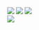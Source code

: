 <!--
[DM](https://www.instagram.com/_honey_hyoni)   
[??](https://honeyhyoni.github.io/honey/)
--!>

<a href="https://honeyhyoni.github.io/honey" target="_blank"><img src="https://img.shields.io/badge/Github.io-black?style=flat-square&logo=GitHub"/></a>

<a href="https://github.com/honeyhyoni" target="_blank"><img src="https://img.shields.io/badge/Sub-black?style=flat-square&logo=GitHub"/></a>
    

<a href="https://honey-hyoni-sub.notion.site/ParkSuhyeon-f5530f7d785346f4a3d2e282d6e733c4" target="_blank"><img src="https://img.shields.io/badge/Notion-gray?style=flat-square&logo=notion"/></a>
<br/>
<a href="https://opgc.me/#/users/suhyeonP" target="_blank"><img src="https://api.opgc.me/githubs/users/suhyeonP/tag/?theme=basic" /></a>
